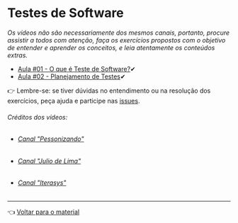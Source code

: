 # Testes de Software

_Os vídeos não são necessariamente dos mesmos canais, portanto, procure assistir a todos com atenção, faça os exercícios propostos com o objetivo de entender e aprender os conceitos, e leia atentamente os conteúdos extras._

- [Aula #01 - O que é Teste de Software?](aula01/aula.md)✔
- [Aula #02 - Planejamento de Testes](aula02/aula.md)✔

👉 Lembre-se: se tiver dúvidas no entendimento ou na resolução dos exercícios, peça ajuda e participe nas [issues](https://github.com/cwi-reset/edicao-04-level-1/issues).

###### _Créditos dos vídeos:_
 - ###### [Canal "Pessonizando"](https://www.youtube.com/c/pessonizando)
 - ###### [Canal "Julio de Lima"](https://www.youtube.com/c/JuliodeLimas)
 - ###### [Canal "Iterasys"](https://www.youtube.com/c/IterasysBrasil)
  
---

👈 [Voltar para o material](../material.md)
